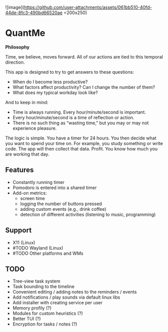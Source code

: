 ![image](https://github.com/user-attachments/assets/061bb510-40fd-44de-8fc3-490bd66520ae =200x250)

# QuantMe

**Philosophy**

Time, we believe, moves forward. All of our actions are tied to this temporal direction.

This app is designed to try to get answers to these questions:
- When do I become less productive?
- What factors affect productivity? Can I change the number of them?
- What does my typical workday look like?

And to keep in mind:
- Time is always running. Every hour/minute/second is important.
- Every hour/minute/second is a time of reflection or action.
- There is no such thing as “wasting time,” but you may or may not experience pleasure.


The logic is simple. You have a timer for 24 hours. You then decide what you want to spend your time on.
For example, you study something or write code. The app will then collect that data.
Profit. You know how much you are working that day.


## Features

- Constantly running timer
- Pomodoro is entered into a shared timer
- Add-on metrics:
  - screen time
  - logging the number of buttons pressed
  - adding custom events (e.g., drink coffee)
  - detection of different activities (listening to music, programming)

## Support

- X11 (Linux)
- #TODO Wayland (Linux)
- #TODO Other platforms and WMs



## TODO

- Tree-view task system
- Task bounding to the timeline
- Convenient editing / adding notes to the reminders / events
- Add notifications / play sounds via default linux libs
- Add installer with creating service per user
- Memory profily (?)
- Modules for custom heuristics (?)
- Better TUI (?)
- Encryption for tasks / notes (?)
